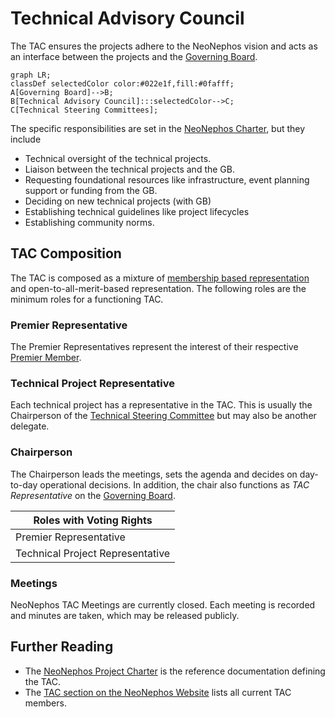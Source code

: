 # Technical Advisory Council

The TAC ensures the projects adhere to the NeoNephos vision and acts as an interface between the projects and the [Governing Board](../governing_board/governing_board_introduction.md).

```mermaid
graph LR;
classDef selectedColor color:#022e1f,fill:#0fafff;
A[Governing Board]-->B;
B[Technical Advisory Council]:::selectedColor-->C;
C[Technical Steering Committees];
```

The specific responsibilities are set in the [NeoNephos Charter](https://cdn.platform.linuxfoundation.org/agreements/neonephos-foundation.pdf?__hstc=81619592.b399ecdf5f859a9f55ff3dc8bf8218d5.1748238689615.1750404125102.1750409856266.57&__hssc=81619592.1.1750409856266&__hsfp=2785804087), but they include

- Technical oversight of the technical projects.
- Liaison between the technical projects and the GB.
- Requesting foundational resources like infrastructure, event planning support or funding from the GB.
- Deciding on new technical projects (with GB)
- Establishing technical guidelines like project lifecycles
- Establishing community norms.

## TAC Composition

The TAC is composed as a mixture of [membership based representation](../misc/membership_introduction.md) and open-to-all-merit-based representation. The following roles are the minimum roles for a functioning TAC.

### Premier Representative

The Premier Representatives represent the interest of their respective [Premier Member](../misc/membership_introduction.md). 

### Technical Project Representative

Each technical project has a representative in the TAC. This is usually the Chairperson of the [Technical Steering Committee](../technical_steering_committee/technical_steering_committee_introduction.md) but may also be another delegate.

### Chairperson

The Chairperson leads the meetings, sets the agenda and decides on day-to-day operational decisions. In addition, the chair also functions as *TAC Representative* on the [Governing Board](../governing_board/governing_board_introduction.md).
 
| Roles with Voting Rights |
|--|
| Premier Representative |
| Technical Project Representative |

### Meetings

NeoNephos TAC Meetings are currently closed. Each meeting is recorded and minutes are taken, which may be released publicly.

## Further Reading

* The [NeoNephos Project Charter](https://cdn.platform.linuxfoundation.org/agreements/neonephos-foundation.pdf?__hstc=81619592.b399ecdf5f859a9f55ff3dc8bf8218d5.1748238689615.1750404125102.1750409856266.57&__hssc=81619592.1.1750409856266&__hsfp=2785804087) is the reference documentation defining the TAC.
* The [TAC section on the NeoNephos Website](https://neonephos.org/technical_advisory_council) lists all current TAC members.
